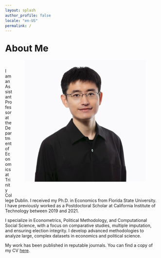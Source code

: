 ```yaml
---
layout: splash 
author_profile: false
locale: "en-US"
permalink: /
---
```



<br>
<span style="font-size: 30px; font-weight: bold;">About Me</span>
<br>

<div style="float: right; margin-top: 20px; margin-right: 40px; margin-bottom: 40px; margin-left: 40px;">
    <img src="assets/images/headshot.jpg" width="400px" style="display: block;">
</div>
<!-- <img src="assets/images/headshot.jpg" width="400px" class='center' align="right" />  -->
<br>
<br>

I am an Assistant Professor at the Department of Economics at Trinity College Dublin. I received my Ph.D. in Economics from Florida State University. I have previously worked as a Postdoctoral Scholar at California Institute of Technology between 2019 and 2021.

I specialize in Econometrics, Political Methodology, and Computational Social Science, with a focus on comparative studies, multiple imputation, and ensuring election integrity. I develop advanced methodologies to analyze large, complex datasets in economics and political science.

My work has been published in reputable journals. You can find a copy of my CV [here](/assets/files/cv.pdf).
